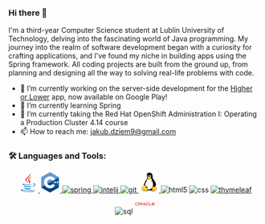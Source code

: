 ### Hi there 👋
I'm a third-year Computer Science student at Lublin University of Technology, delving into the fascinating world of Java programming. My journey into the realm of software development began with a curiosity for crafting applications, and I've found my niche in building apps using the Spring framework. All coding projects are built from the ground up, from planning and designing all the way to solving real-life problems with code.
<!---<p align="left"> <img src="https://komarev.com/ghpvc/?username=jakubdziem&label=Profile%20views&color=0e75b6&style=flat" alt="jakubdziem"> </p> --->
- 🔭 I’m currently working on the server-side development for the <a href = "https://play.google.com/store/apps/details?id=com.adamdawi.higherorlower">Higher or Lower</a> app, now available on Google Play!
- 🌱 I’m currently learning Spring
- 🎩 I’m currently taking the Red Hat OpenShift Administration I: Operating a Production Cluster 4.14 course
- 📫 How to reach me: jakub.dziem9@gmail.com
<h3 align="left">🛠 Languages and Tools:</h3>
<p align="center">
<a href="https://www.java.com" target="_blank" rel="noreferrer"> <img src="https://raw.githubusercontent.com/devicons/devicon/master/icons/java/java-original.svg" alt="java" width="40" height="40"/> </a>
<a href="https://www.w3schools.com/cpp/" target="_blank" rel="noreferrer"> <img src="https://raw.githubusercontent.com/devicons/devicon/master/icons/cplusplus/cplusplus-original.svg" alt="cplusplus" width="40" height="40"/> </a>
<a href = "https://spring.io/projects/spring-boot" target="_blank" rel="noreferrer"> <img src="https://github.com/jakubdziem/jakubdziem/assets/106815549/cfee8250-dc92-4241-868d-e26b29be8dae" alt = "spring" width="40" height="40"/> </a>
<a href = "https://www.jetbrains.com/idea" target="_blank" rel="noreferrer"> <img src="https://github.com/jakubdziem/jakubdziem/assets/106815549/ff52e148-b6a8-4c46-b0f1-d3aaea66c38d" alt = "intelij" width="40" height="40"/> </a>
<a href="https://git-scm.com/" target="_blank" rel="noreferrer"> <img src="https://www.vectorlogo.zone/logos/git-scm/git-scm-icon.svg" alt="git" width="40" height="40"/> </a> 
<a href="https://www.linux.org/" target="_blank" rel="noreferrer"> <img src="https://raw.githubusercontent.com/devicons/devicon/master/icons/linux/linux-original.svg" alt="linux" width="40" height="40"/> </a>
<img src="https://github.com/jakubdziem/jakubdziem/assets/106815549/d2599875-33df-4eef-9684-3e7ae13d93ee" alt="html5" width="40" height="40"/>
<img src="https://github.com/jakubdziem/jakubdziem/assets/106815549/f26e7756-20fd-4409-9676-5765a8890338" alt="css" width="40" height="40"/>
<a href="https://www.thymeleaf.org" target="_blank" rel="noreferrer"> <img src="https://github.com/jakubdziem/jakubdziem/assets/106815549/fd9251b4-80dd-4c91-873c-8e533127fe19" alt="thymeleaf" width="40" height="40"/> </a>
<img src="https://github.com/jakubdziem/jakubdziem/assets/106815549/3732181c-492f-42da-826a-ed7d89075c40" alt="sql" width="40" height="40"/>
<a href="https://www.oracle.com/" target="_blank" rel="noreferrer"> <img src="https://raw.githubusercontent.com/devicons/devicon/master/icons/oracle/oracle-original.svg" alt="oracle" width="40" height="40"/> </a>
</p>



